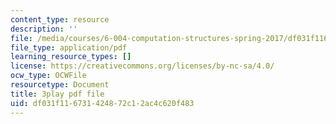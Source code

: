 ```yaml
---
content_type: resource
description: ''
file: /media/courses/6-004-computation-structures-spring-2017/df031f116731424872c12ac4c620f483_7XEUB_dTaK0.pdf
file_type: application/pdf
learning_resource_types: []
license: https://creativecommons.org/licenses/by-nc-sa/4.0/
ocw_type: OCWFile
resourcetype: Document
title: 3play pdf file
uid: df031f11-6731-4248-72c1-2ac4c620f483
---
```

